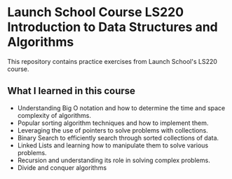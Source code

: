 # Launch School Course LS220 Introduction to Data Structures and Algorithms

This repository contains practice exercises from Launch School's LS220 course.

## What I learned in this course

- Understanding Big O notation and how to determine the time and space complexity of algorithms.
- Popular sorting algorithm techniques and how to implement them.
- Leveraging the use of pointers to solve problems with collections.
- Binary Search to efficiently search through sorted collections of data.
- Linked Lists and learning how to manipulate them to solve various problems.
- Recursion and understanding its role in solving complex problems.
- Divide and conquer algorithms

